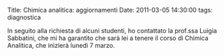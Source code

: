 Title: Chimica analitica: aggiornamenti
Date:  2011-03-05 14:30:00
tags: diagnostica

In seguito alla richiesta di alcuni studenti, ho contattato la prof.ssa Luigia Sabbatini, che mi ha garantito che sarà lei a tenere il corso di Chimica Analitica, che inizierà lunedì 7 marzo.

